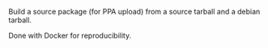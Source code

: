 Build a source package (for PPA upload) from a source tarball and a debian tarball.

Done with Docker for reproducibility.

